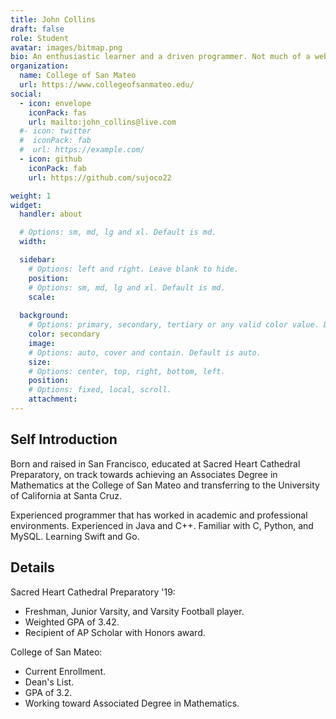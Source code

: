 ```yaml
---
title: John Collins
draft: false
role: Student
avatar: images/bitmap.png
bio: An enthusiastic learner and a driven programmer. Not much of a web designer.
organization:
  name: College of San Mateo
  url: https://www.collegeofsanmateo.edu/
social:
  - icon: envelope
    iconPack: fas
    url: mailto:john_collins@live.com
  #- icon: twitter
  #  iconPack: fab
  #  url: https://example.com/
  - icon: github
    iconPack: fab
    url: https://github.com/sujoco22 

weight: 1
widget:
  handler: about

  # Options: sm, md, lg and xl. Default is md.
  width:

  sidebar:
    # Options: left and right. Leave blank to hide.
    position:
    # Options: sm, md, lg and xl. Default is md.
    scale:
  
  background:
    # Options: primary, secondary, tertiary or any valid color value. Default is primary.
    color: secondary
    image:
    # Options: auto, cover and contain. Default is auto.
    size:
    # Options: center, top, right, bottom, left.
    position:
    # Options: fixed, local, scroll.
    attachment: 
---
```


## Self Introduction

Born and raised in San Francisco, educated at Sacred Heart Cathedral Preparatory, on 
track towards achieving an Associates Degree in Mathematics at the College of San Mateo and 
transferring to the University of California at Santa Cruz.

Experienced programmer that has worked in academic and professional environments. Experienced in Java and C++. Familiar with C, Python, and MySQL. Learning Swift and Go.

## Details  

Sacred Heart Cathedral Preparatory '19:
- Freshman, Junior Varsity, and Varsity Football player.
- Weighted GPA of 3.42.
- Recipient of AP Scholar with Honors award.

College of San Mateo:
- Current Enrollment.
- Dean's List.
- GPA of 3.2.
- Working toward Associated Degree in Mathematics.

